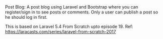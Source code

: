Post Blog:
A post blog using Laravel and Bootstrap where you can register/sign in to see posts or comments.
Only a user can publish a post so he should log in first.


This is based on Laravel 5.4 From Scratch upto episode 19.
Ref: https://laracasts.com/series/laravel-from-scratch-2017
